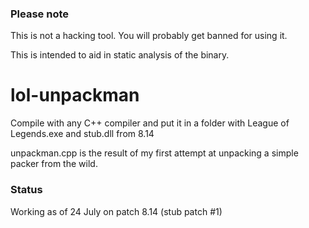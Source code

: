 ### Please note

This is not a hacking tool. You will probably get banned for using it. 

This is intended to aid in static analysis of the binary.

# lol-unpackman

Compile with any C++ compiler and put it in a folder with League of Legends.exe and stub.dll from 8.14

unpackman.cpp is the result of my first attempt at unpacking a simple packer from the wild. 

### Status

Working as of 24 July on patch 8.14 (stub patch #1)

